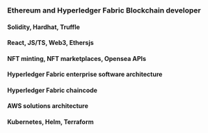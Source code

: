 ### Ethereum and Hyperledger Fabric Blockchain developer 

#### Solidity, Hardhat, Truffle
#### React, JS/TS, Web3, Ethersjs 
#### NFT minting, NFT marketplaces, Opensea APIs
#### Hyperledger Fabric enterprise software architecture
#### Hyperledger Fabric chaincode
#### AWS solutions architecture
#### Kubernetes, Helm, Terraform

<!--
**victoryeo/victoryeo** is a ✨ _special_ ✨ repository because its `README.md` (this file) appears on your GitHub profile.

Here are some ideas to get you started:

- 🔭 I’m currently working on ...
- 🌱 I’m currently learning ...
- 👯 I’m looking to collaborate on ...
- 🤔 I’m looking for help with ...
- 💬 Ask me about ...
- 📫 How to reach me: ...
- 😄 Pronouns: ...
- ⚡ Fun fact: ...
-->
